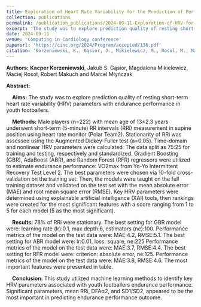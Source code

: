 ```yaml
---
title: Exploration of Heart Rate Variability for the Prediction of Performance in Youth Footballers"
collection: publications
permalink: /publication_publications/2024-09-11-Exploration-of-HRV-for-Prediction-of-Performance
excerpt: 'The study was to explore prediction quality of resting short-term heart rate variability (HRV) parameters with endurance performance in youth footballers.'
date: 2024-09-11
venue: 'Computing in Cardiology conference'
paperurl: 'https://cinc.org/2024/Program/accepted/136.pdf'
citation: 'Korzeniewski, K., Gąsior, J., Mikielewicz, M., Rosol, M., Makucha, R., Mlynczak, M., (2024). Exploration of Heart Rate Variability for the Prediction of Performance in Youth Footballers. CinC, 2024-09.'
---
```

**Authors:**
**Kacper Korzeniewski**, Jakub S. Gąsior, Magdalena Mikielewicz, Maciej Rosoł, Robert Makuch and Marcel Młyńczak


**Abstract:**

&nbsp;&nbsp;&nbsp;&nbsp;**Aims:** The study was to explore prediction quality of resting short-term heart rate variability (HRV) parameters with endurance performance in youth footballers.

&nbsp;&nbsp;&nbsp;&nbsp;**Methods:** Male players (n=222) with mean age of 13±2.3 years underwent short-term (5-minute) RR intervals (RRi) measurement in supine position using heart rate monitor (Polar Team2). Stationarity of RRi was assessed using the Augmented Dickey-Fuller test (a=0.05). Time-domain and nonlinear HRV parameters were calculated. The data split as 75:25 for training and testing, respectively and standardized. Gradient Boosting (GBR), AdaBoost (ABR), and Random Forest (RFR) regressors were utilized to estimate endurance performance: VO2max from Yo-Yo Intermittent Recovery Test Level 2. The best parameters were chosen via 10-fold cross-validation on the training set. Then, the models were taught on the full training dataset and validated on the test set with the mean absolute error (MAE) and root mean square error (RMSE). Key HRV parameters were determined using explainable artificial intelligence (XAI) tools, then rankings were created for the most significant features with a score ranging from 1 to 5 for each model (5 as the most significant).

&nbsp;&nbsp;&nbsp;&nbsp;**Results:** 78% of RRi were stationary. The best setting for GBR model were: learning rate (lr):0.1, max depth:6, estimators (ne):100. Performance metrics of the model on the test data were: MAE:4.2, RMSE:5.1. The best setting for ABR model were: lr:0.01, loss: square, ne:225 Performance metrics of the model on the test data were: MAE:3.7, RMSE:4.4. The best setting for RFR model were: criterion: absolute error, ne:125. Performance metrics of the model on the test data were: MAE:3.8, RMSE:4.6. The most important features were presented
in table.

&nbsp;&nbsp;&nbsp;&nbsp;**Conclusion:** This study utilized machine learning methods to identify key HRV parameters associated with youth footballers endurance performance. Significant parameters, mean RRi, DFAα2, and SD1/SD2, appeared to be the most important in predicting endurance performance outcome.





